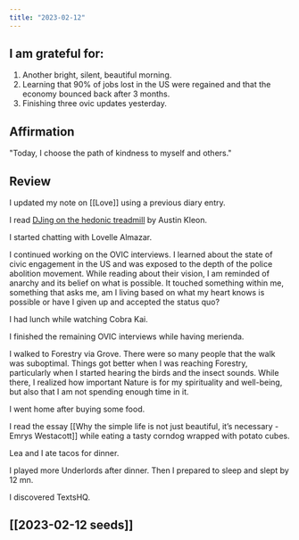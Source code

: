 ```yaml
---
title: "2023-02-12"
---
```

## I am grateful for:
1. Another bright, silent, beautiful morning.
2. Learning that 90% of jobs lost in the US were regained and that the economy bounced back after 3 months.
3. Finishing three ovic updates yesterday.

## Affirmation

"Today, I choose the path of kindness to myself and others."

## Review

I updated my note on [[Love]] using a previous diary entry.

I read [DJing on the hedonic treadmill](https://austinkleon.com/2022/07/12/djing-on-the-hedonic-treadmill/) by Austin Kleon.

I started chatting with Lovelle Almazar.

I continued working on the OVIC interviews. I learned about the state of civic engagement in the US and was exposed to the depth of the police abolition movement. While reading about their vision, I am reminded of anarchy and its belief on what is possible. It touched something within me, something that asks me, am I living based on what my heart knows is possible or have I given up and accepted the status quo?

I had lunch while watching Cobra Kai.

I finished the remaining OVIC interviews while having merienda.

I walked to Forestry via Grove. There were so many people that the walk was suboptimal. Things got better when I was reaching Forestry, particularly when I started hearing the birds and the insect sounds. While there, I realized  how important Nature is for my spirituality and well-being, but also that I am not spending enough time in it.

I went home after buying some food.

I read the essay [[Why the simple life is not just beautiful, it’s necessary - Emrys Westacott]] while eating a tasty corndog wrapped with potato cubes.

Lea and I ate tacos for dinner.

I played more Underlords after dinner. Then I prepared to sleep and slept by 12 mn.

I discovered TextsHQ.

## [[2023-02-12 seeds]]
